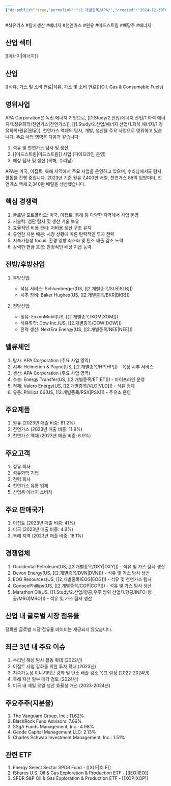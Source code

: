 ```yaml
---
{"dg-publish":true,"permalink":"/2.개별종목/APA/","created":"2024-12-30T09:24:10.486+09:00","updated":"2025-06-03T20:05:57.702+09:00"}
---
```


#석유가스 #탐사생산 #에너지 #천연가스 #원유 #미드스트림 #배당주 #에너지

## 산업 섹터

[[에너지\|에너지]]

## 산업

[[석유, 가스 및 소비 연료\|석유, 가스 및 소비 연료]](Oil, Gas & Consumable Fuels)

## 영위사업

APA Corporation은 독립 에너지 기업으로, [[1.Study/2.산업/에너지 산업/1.화석 에너지/1.정유화학/천연가스\|천연가스]], [[1.Study/2.산업/에너지 산업/1.화석 에너지/1.정유화학/원유\|원유]], 천연가스 액체의 탐사, 개발, 생산을 주요 사업으로 영위하고 있습니다. 주요 사업 영역은 다음과 같습니다:

1. 석유 및 천연가스 탐사 및 생산
2. [[미드스트림\|미드스트림]] 사업 (파이프라인 운영)
3. 해상 탐사 및 생산 (북해, 수리남)

APA는 미국, 이집트, 북해 지역에서 주요 사업을 운영하고 있으며, 수리남에서도 탐사 활동을 진행 중입니다. 2023년 기준 원유 7,400만 배럴, 천연가스 86억 입방미터, 천연가스 액체 2,340만 배럴을 생산했습니다.

## 핵심 경쟁력

1. 글로벌 포트폴리오: 미국, 이집트, 북해 등 다양한 지역에서 사업 운영
2. 기술력: 첨단 탐사 및 생산 기술 보유
3. 효율적인 비용 관리: 저비용 생산 구조 유지
4. 유연한 자본 배분: 시장 상황에 따른 탄력적인 투자 전략
5. 지속가능성 focus: 환경 영향 최소화 및 탄소 배출 감소 노력
6. 강력한 현금 흐름: 안정적인 배당 지급 능력

## 전방/후방산업

1. 후방산업:
    
    - 석유 서비스: Schlumberger(US, [[2.개별종목/SLB\|SLB]])
    - 시추 장비: Baker Hughes(US, [[2.개별종목/BKR\|BKR]])
    
2. 전방산업:
    
    - 정유: ExxonMobil(US, [[2.개별종목/XOM\|XOM]])
    - 석유화학: Dow Inc.(US, [[2.개별종목/DOW\|DOW]])
    - 전력 생산: NextEra Energy(US, [[2.개별종목/NEE\|NEE]])
    

## 밸류체인

1. 탐사: APA Corporation (주요 사업 영역)
2. 시추: Helmerich & Payne(US, [[2.개별종목/HP\|HP]]) - 육상 시추 서비스
3. 생산: APA Corporation (주요 사업 영역)
4. 수송: Energy Transfer(US, [[2.개별종목/ET\|ET]]) - 파이프라인 운영
5. 정제: Valero Energy(US, [[2.개별종목/VLO\|VLO]]) - 석유 정제
6. 유통: Phillips 66(US, [[2.개별종목/PSX\|PSX]]) - 주유소 운영

## 주요제품

1. 원유 (2023년 매출 비중: 81.2%)
2. 천연가스 (2023년 매출 비중: 11.9%)
3. 천연가스 액체 (2023년 매출 비중: 6.9%)

## 주요고객

1. 정유 회사
2. 석유화학 기업
3. 전력 회사
4. 천연가스 유통 업체
5. 산업용 에너지 소비자

## 주요 판매국가

1. 이집트 (2023년 매출 비중: 41%)
2. 미국 (2023년 매출 비중: 4.9%)
3. 북해 지역 (2023년 매출 비중: 18.1%)

## 경쟁업체

1. Occidental Petroleum(US, [[2.개별종목/OXY\|OXY]]) - 석유 및 가스 탐사 생산
2. Devon Energy(US, [[2.개별종목/DVN\|DVN]]) - 석유 및 가스 탐사 생산
3. EOG Resources(US, [[2.개별종목/EOG\|EOG]]) - 석유 및 천연가스 탐사
4. ConocoPhillips(US, [[2.개별종목/COP\|COP]]) - 석유 및 가스 탐사 생산
5. Marathon Oil(US, [[1.Study/2.산업/항공,우주,방위 산업/1.항공/INFO-항공/MRO\|MRO]]) - 석유 및 가스 탐사 생산

## 산업 내 글로벌 시장 점유율

정확한 글로벌 시장 점유율 데이터는 제공되지 않았습니다.

## 최근 3년 내 주요 이슈

1. 수리남 해상 탐사 활동 확대 (2022년)
2. 이집트 사업 강화를 위한 투자 확대 (2023년)
3. 지속가능성 이니셔티브 강화 및 탄소 배출 감소 목표 설정 (2022-2024년)
4. 북해 자산 일부 매각 검토 (2024년)
5. 미국 내 셰일 오일 생산 효율성 개선 (2023-2024년)

## 주요주주(지분율)

1. The Vanguard Group, Inc.: 11.62%
2. BlackRock Fund Advisors: 7.89%
3. SSgA Funds Management, Inc.: 4.98%
4. Geode Capital Management LLC: 2.13%
5. Charles Schwab Investment Management, Inc.: 1.51%

## 관련 ETF

1. Energy Select Sector SPDR Fund - [[XLE\|XLE]]
2. iShares U.S. Oil & Gas Exploration & Production ETF - [[IEO\|IEO]]
3. SPDR S&P Oil & Gas Exploration & Production ETF - [[XOP\|XOP]]